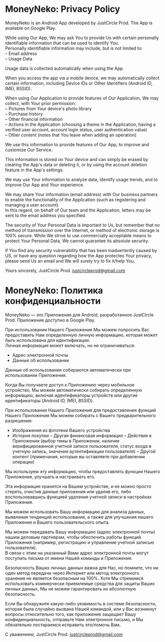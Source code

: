 # MoneyNeko: Privacy Policy

MoneyNeko is an Android App developed by JustCircle Prod. The App is available on Google Play.


While using Our App, We may ask You to provide Us with certain personally identifiable information that can be used to identify You.  
Personally identifiable information may include, but is not limited to:  
– Email address  
– Usage Data  

Usage data is collected automatically when using the App.

When you access the app via a mobile device, we may automatically collect certain information, including Device IDs or Other Identifiers (Android ID, IMEI, BSSID).


When using Our Application to provide features of Our Application, We may collect, with Your prior permission:  
– Pictures from Your device's photo library  
– Purchase history  
– Other financial information  
– Actions in the Application (choosing a theme in the Application, having a verified user account, account login status, user authentication value)  
– Other content (notes that You leave when adding an operation)  

We use this information to provide features of Our App, to improve and customize Our Service.

This information is stored on Your device and can simply be erased by clearing the App's data or deleting it, or by using the account deletion feature in the App's settings.


We may use Your information to analyze data, identify usage trends, and to improve Our App and Your experience.

We may share Your information (email address) with Our business partners to enable the functionality of the Application (such as registering and managing a user account).  
In this regard, on behalf of Our team and the Application, letters may be sent to the email address you specified.


The security of Your Personal Data is important to Us, but remember that no method of transmission over the Internet, or method of electronic storage is 100% secure.   While We strive to use commercially acceptable means to protect Your Personal Data, We cannot guarantee its absolute security.

If You find any security vulnerability that has been inadvertently caused by US, or have any question regarding how the App protectes Your privacy, please send Us an email and We will surely try to fix it/help You.

Yours sincerely, JustCircle Prod. justcircleprod@gmail.com


# MoneyNeko: Политика конфиденциальности

MoneyNeko — это Приложение для Android, разработанное JustCircle Prod. Приложение доступно в Google Play.

При использовании Нашего Приложения Мы можем попросить Вас предоставить Нам определенную личную информацию, которая может быть использована для идентификации.  
Личная информация может включать, но не ограничиваться:
- Адрес электронной почты
- Данные об использовании

Данные об использовании собираются автоматически при использовании Приложения.

Когда Вы получаете доступ к Приложению через мобильное устройство, Мы можем автоматически собирать определенную информацию, включая идентификаторы устройств или другие идентификаторы (Android ID, IMEI, BSSID).


При использовании Нашего Приложения для предоставления функций Нашего Приложения Мы можем собирать с Вашего предварительного разрешения:
- Изображения из фототеки Вашего устройства
- История покупки
– Другая финансовая информация
– Действия в Приложении (выбор темы в Приложении, наличие верифицированной учетной записи пользователя, статус входа в учетную запись, значения аутентификации пользователя)
– Другой контент (примечания, которые вы оставляете при добавлении операции)

Мы используем эту информацию, чтобы предоставлять функции Нашего Приложения, улучшать и настраивать его.

Эта информация хранится на Вашем устройстве, и ее можно просто стереть, очистив данные приложения или удалив его, либо воспользовавшись функцией удаления учетной записи в настройках Приложения.


Мы можем использовать Вашу информацию для анализа данных, выявления тенденций использования, а также для улучшения нашего Приложения и Вашего пользовательского опыта.

Мы можем передавать Вашу информацию (адрес электронной почты) нашим деловым партнерам, чтобы обеспечить работы функций Приложения (например, регистрацию и управление учетной записью пользователя).  
В связи с этим на указанный Вами адрес электронной почты могут поступать письма от имени Нашей команды и Приложения.


Безопасность Ваших личных данных важна для Нас, но помните, что ни один метод передачи через Интернет или метод электронного хранения не является безопасным на 100%.    Хотя Мы стремимся использовать коммерчески приемлемые средства для защиты Ваших личных данных, Мы не можем гарантировать их абсолютную безопасность.

Если Вы обнаружите какую-либо уязвимость в системе безопасности, которая была случайно вызвана Нашей командой, или у Вас возникнут вопросы относительно того, как приложение защищает Вашу конфиденциальность, отправьте Нам электронное письмо, и Мы обязательно постараемся исправить это/помочь Вам.

С уважением, JustCircle Prod. justcircleprod@gmail.com
